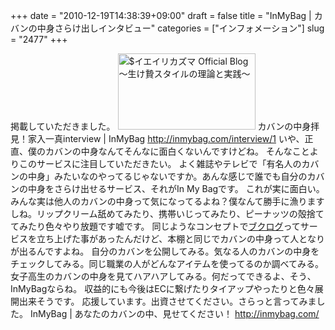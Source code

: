 +++
date = "2010-12-19T14:38:39+09:00"
draft = false
title = "InMyBag | カバンの中身さらけ出しインタビュー"
categories = ["インフォメーション"]
slug = "2477"
+++

掲載していただきました。
<a href="http://ieiri.net/wordpress/wp-content/uploads/ameblo/blog_import_4f7a3a9150d89.jpg"><img src="http://ieiri.net/wordpress/wp-content/uploads/ameblo/blog_import_4f7a3a906c7a1.jpg"  alt="$イエイリカズマ Official Blog ～生け贄スタイルの理論と実践～" width="220" height="122" border="0" /></a>
カバンの中身拝見！家入一真interview | InMyBag
<a href="http://inmybag.com/interview/1" target="_blank">http://inmybag.com/interview/1</a>
いや、正直、僕のカバンの中身なんてそんなに面白くないんですけどね。
そんなことよりこのサービスに注目していただきたい。
よく雑誌やテレビで「有名人のカバンの中身」みたいなのやってるじゃないですか。あんな感じで誰でも自分のカバンの中身をさらけ出せるサービス、それがIn My Bagです。
これが実に面白い。みんな実は他人のカバンの中身って気になってるよね？僕なんて勝手に漁りますしね。リップクリーム舐めてみたり、携帯いじってみたり、ピーナッツの殻捨ててみたり色々やり放題です嘘です。
同じようなコンセプトで<a href="http://booklog.jp/" target="_blank">ブクログ</a>ってサービスを立ち上げた事があったんだけど、本棚と同じでカバンの中身って人となりが出るんですよね。
自分のカバンを公開してみる。気なる人のカバンの中身をチェックしてみる。同じ職業の人がどんなアイテムを使ってるのか調べてみる。女子高生のカバンの中身を見てハアハアしてみる。何だってできるよ、そう、InMyBagならね。
収益的にも今後はECに繋げたりタイアップやったりと色々展開出来そうです。
応援しています。出資させてください。さらっと言ってみました。
InMyBag | あなたのカバンの中、見せてください！
<a href="http://inmybag.com/" target="_blank">http://inmybag.com/</a>
